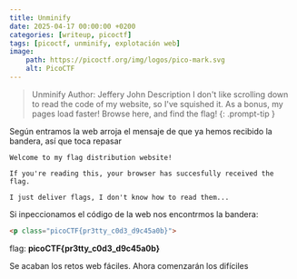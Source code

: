 ```yaml
---
title: Unminify
date: 2025-04-17 00:00:00 +0200
categories: [writeup, picoctf]
tags: [picoctf, unminify, explotación web]     
image:
    path: https://picoctf.org/img/logos/pico-mark.svg
    alt: PicoCTF
---
```

> Unminify
Author: Jeffery John
Description
I don't like scrolling down to read the code of my website, so I've squished it. As a bonus, my pages load faster! Browse here, and find the flag!
{: .prompt-tip }

Según entramos la web arroja el mensaje de que ya hemos recibido la bandera, así que toca repasar 
```
Welcome to my flag distribution website!

If you're reading this, your browser has succesfully received the flag.

I just deliver flags, I don't know how to read them...
```
Si inpeccionamos el código de la web nos encontrmos la bandera:
``` html
<p class="picoCTF{pr3tty_c0d3_d9c45a0b}">
```
flag: **picoCTF{pr3tty_c0d3_d9c45a0b}**

Se acaban los retos web fáciles. Ahora comenzarán los difíciles